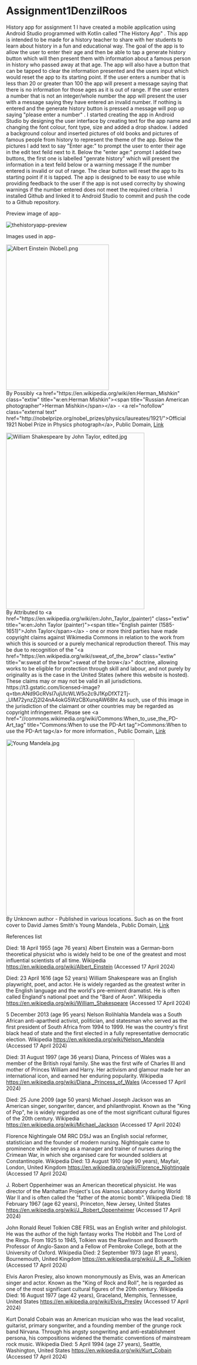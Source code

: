 # Assignment1DenzilRoos
History app for assignment 1
I have created a mobile application using Android Studio programmed with Kotlin called "The History App" . This app is intended to be made for a history teacher to share with her students to learn about history in a fun and educational way. The goal of the app is to allow the user to enter their age and then be able to tap a generate history button which will then present them with information about a famous person in history who passed away at that age. The app will also have a button that can be tapped to clear the information presented and the users input which would reset the app to its starting point. If the user enters a number that is less than 20 or greater than 100 the app will present a message saying that there is no information for those ages as it is out of range. If the user enters a number that is not an integer/whole number the app will present the user with a message saying they have entered an invalid number. If nothing is entered and the generate history button is pressed a message will pop up saying "please enter a number" . I started creating the app in Android Studio by designing the user interface by creating text for the app name and changing the font colour, font type, size and added a drop shadow. I added a background colour and inserted pictures of old books and pictures of famous people from history to represent the theme of the app. Below the pictures I add text to say "Enter age:" to prompt the user to enter their age in the edit text feild next to it. Below the "enter age:" prompt I added two buttons, the first one is labelled "genrate history" which will present the information in a text feild below or a warning message if the number entered is invalid or out of range. The clear button will reset the app to its starting point if it is tapped. The app is designed to be easy to use while providing feedback to the user if the app is not used correclty by showing warnings if the number entered does not meet the required criteria. 
I installed Github and linked it to Android Studio to commit and push the code to a Github repository.

Preview image of app-

<img src="https://i.ibb.co/6NjS3S2/thehistoryapp-preview.jpg" alt="thehistoryapp-preview" border="0">

Images used in app-

<p><a href="https://commons.wikimedia.org/wiki/File:Albert_Einstein_(Nobel).png#/media/File:Albert_Einstein_(Nobel).png"><img src="https://upload.wikimedia.org/wikipedia/commons/5/50/Albert_Einstein_%28Nobel%29.png" alt="Albert Einstein (Nobel).png" height="396" width="280"></a><br>By Possibly &lt;a href="https://en.wikipedia.org/wiki/en:Herman_Mishkin" class="extiw" title="w:en:Herman Mishkin"&gt;&lt;span title="Russian American photographer"&gt;Herman Mishkin&lt;/span&gt;&lt;/a&gt; - &lt;a rel="nofollow" class="external text" href="http://nobelprize.org/nobel_prizes/physics/laureates/1921/"&gt;Official 1921 Nobel Prize in Physics photograph&lt;/a&gt;, Public Domain, <a href="https://commons.wikimedia.org/w/index.php?curid=458521">Link</a></p>
<p><a href="https://commons.wikimedia.org/wiki/File:William_Shakespeare_by_John_Taylor,_edited.jpg#/media/File:William_Shakespeare_by_John_Taylor,_edited.jpg"><img src="https://upload.wikimedia.org/wikipedia/commons/2/21/William_Shakespeare_by_John_Taylor%2C_edited.jpg" alt="William Shakespeare by John Taylor, edited.jpg" height="480" width="377"></a><br>By Attributed to &lt;a href="https://en.wikipedia.org/wiki/en:John_Taylor_(painter)" class="extiw" title="w:en:John Taylor (painter)"&gt;&lt;span title="English painter (1585-1651)"&gt;John Taylor&lt;/span&gt;&lt;/a&gt; - one or more third parties have made copyright claims against Wikimedia Commons in relation to the work from which this is sourced or a purely mechanical reproduction thereof. This may be due to recognition of the "&lt;a href="https://en.wikipedia.org/wiki/sweat_of_the_brow" class="extiw" title="w:sweat of the brow"&gt;sweat of the brow&lt;/a&gt;" doctrine, allowing works to be eligible for protection through skill and labour, and not purely by originality as is the case in the United States (where this website is hosted). These claims may or may not be valid in all jurisdictions.
  https://t3.gstatic.com/licensed-image?q=tbn:ANd9GcRVsI7ujUIcWLW5o2c9J1KpDfXT2Tj-_UIM72ynzZj2l24nA4okG5WzCBXunqAW68ht
As such, use of this image in the jurisdiction of the claimant or other countries may be regarded as copyright infringement. Please see &lt;a href="//commons.wikimedia.org/wiki/Commons:When_to_use_the_PD-Art_tag" title="Commons:When to use the PD-Art tag"&gt;Commons:When to use the PD-Art tag&lt;/a&gt; for more information., Public Domain, <a href="https://commons.wikimedia.org/w/index.php?curid=147141653">Link</a></p>
<p><a href="https://commons.wikimedia.org/wiki/File:Young_Mandela.jpg#/media/File:Young_Mandela.jpg"><img src="https://upload.wikimedia.org/wikipedia/commons/1/11/Young_Mandela.jpg" alt="Young Mandela.jpg" height="480" width="350"></a><br>By Unknown author - Published in various locations. Such as on the front cover to David James Smith's Young Mandela., Public Domain, <a href="https://commons.wikimedia.org/w/index.php?curid=10664759">Link</a></p>

References list 

Died: 18 April 1955 (age 76 years)
Albert Einstein was a German-born theoretical physicist who is widely held to be one of the greatest and most influential scientists of all time. Wikipedia
https://en.wikipedia.org/wiki/Albert_Einstein
(Accessed 17 April 2024)

Died: 23 April 1616 (age 52 years)
William Shakespeare was an English playwright, poet, and actor. He is widely regarded as the greatest writer in the English language and the world's pre-eminent dramatist. He is often called England's national poet and the "Bard of Avon". Wikipedia
https://en.wikipedia.org/wiki/William_Shakespeare
(Accessed 17 April 2024)

5 December 2013 (age 95 years)
Nelson Rolihlahla Mandela was a South African anti-apartheid activist, politician, and statesman who served as the first president of South Africa from 1994 to 1999. He was the country's first black head of state and the first elected in a fully representative democratic election. Wikipedia
https://en.wikipedia.org/wiki/Nelson_Mandela
(Accessed 17 April 2024)

Died: 31 August 1997 (age 36 years)
Diana, Princess of Wales was a member of the British royal family. She was the first wife of Charles III and mother of Princes William and Harry. Her activism and glamour made her an international icon, and earned her enduring popularity. Wikipedia
https://en.wikipedia.org/wiki/Diana,_Princess_of_Wales
(Accessed 17 April 2024)

Died: 25 June 2009 (age 50 years)
Michael Joseph Jackson was an American singer, songwriter, dancer, and philanthropist. Known as the "King of Pop", he is widely regarded as one of the most significant cultural figures of the 20th century. Wikipedia
https://en.wikipedia.org/wiki/Michael_Jackson
(Accessed 17 April 2024)

Florence Nightingale OM RRC DStJ was an English social reformer, statistician and the founder of modern nursing. Nightingale came to prominence while serving as a manager and trainer of nurses during the Crimean War, in which she organised care for wounded soldiers at Constantinople. Wikipedia
Died: 13 August 1910 (age 90 years), Mayfair, London, United Kingdom
https://en.wikipedia.org/wiki/Florence_Nightingale
(Accessed 17 April 2024)

J. Robert Oppenheimer was an American theoretical physicist. He was director of the Manhattan Project's Los Alamos Laboratory during World War II and is often called the "father of the atomic bomb". Wikipedia
Died: 18 February 1967 (age 62 years), Princeton, New Jersey, United States
https://en.wikipedia.org/wiki/J._Robert_Oppenheimer
(Accessed 17 April 2024)

John Ronald Reuel Tolkien CBE FRSL was an English writer and philologist. He was the author of the high fantasy works The Hobbit and The Lord of the Rings. From 1925 to 1945, Tolkien was the Rawlinson and Bosworth Professor of Anglo-Saxon and a Fellow of Pembroke College, both at the University of Oxford. Wikipedia
Died: 2 September 1973 (age 81 years), Bournemouth, United Kingdom
https://en.wikipedia.org/wiki/J._R._R._Tolkien
(Accessed 17 April 2024)

Elvis Aaron Presley, also known mononymously as Elvis, was an American singer and actor. Known as the "King of Rock and Roll", he is regarded as one of the most significant cultural figures of the 20th century. Wikipedia
Died: 16 August 1977 (age 42 years), Graceland, Memphis, Tennessee, United States
https://en.wikipedia.org/wiki/Elvis_Presley
(Accessed 17 April 2024)

Kurt Donald Cobain was an American musician who was the lead vocalist, guitarist, primary songwriter, and a founding member of the grunge rock band Nirvana. Through his angsty songwriting and anti-establishment persona, his compositions widened the thematic conventions of mainstream rock music. Wikipedia
Died: 5 April 1994 (age 27 years), Seattle, Washington, United States
https://en.wikipedia.org/wiki/Kurt_Cobain
(Accessed 17 April 2024)

